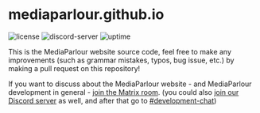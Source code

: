 # mediaparlour.github.io

![license](https://img.shields.io/github/license/MediaParlour/mediaparlour.github.io?style=plastic) ![discord-server](https://img.shields.io/discord/699994812517974057?color=00b0f0&logo=MP&style=plastic) ![uptime](https://img.shields.io/endpoint?url=https://raw.githubusercontent.com/MediaParlour/status/master/api/website/uptime.json&style=plastic)

This is the MediaParlour website source code,
feel free to make any improvements (such as grammar mistakes, typos, bug issue, etc.)
by making a pull request on this repository!

If you want to discuss about the MediaParlour website - and MediaParlour development in general - [join the Matrix room](https://matrix.to/#/#mediaplay-development:matrix.org). (you could also [join our Discord server](https://discord.gg/5Tdke6dsaP) as well, and after that go to [#development-chat](https://discord.com/app/699994812517974057/788533905854300170))
